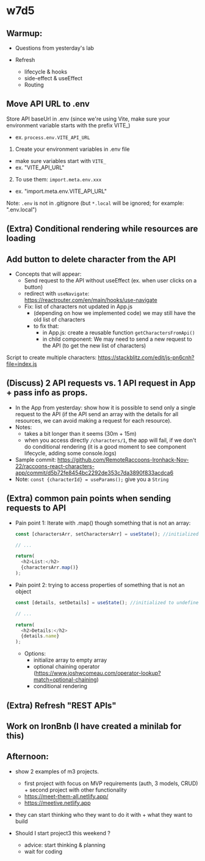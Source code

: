 
# w7d5



<!--

@Luis: 
- tell TAs that there's NO LAB KICK-OFF today.
- ask p3 preferences (ex. ask in the afternoon, with DL monday 9am)

Friday: try to finish earlier.

-->


## Warmup:

- Questions from yesterday's lab
  
- Refresh
  - lifecycle & hooks
  - side-effect & useEffect
  - Routing


## Move API URL to .env

Store API baseUrl in .env (since we're using Vite, make sure your environment variable starts with the prefix VITE_)
  - ex. `process.env.VITE_API_URL`


1. Create your environment variables in .env file
  - make sure variables start with `VITE_`
  - ex. "VITE_API_URL"

2. To use them: `import.meta.env.xxx`
  - ex. "import.meta.env.VITE_API_URL"


Note: `.env` is not in .gitignore
(but `*.local` will be ignored; for example: ".env.local")







## (Extra) Conditional rendering while resources are loading




## Add button to delete character from the API
- Concepts that will appear:
  - Send request to the API without useEffect (ex. when user clicks on a button)
  - redirect with `useNavigate`: https://reactrouter.com/en/main/hooks/use-navigate
  - Fix: list of characters not updated in App.js
    - (depending on how we implemented code) we may still have the old list of characters
    - to fix that:
      - in App.js: create a reusable function `getCharactersFromApi()`
      - in child component: 
  We may need to send a new request to the API (to get the new list of characters)



Script to create multiple characters:
https://stackblitz.com/edit/js-pn6cnh?file=index.js


## (Discuss) 2 API requests vs. 1 API request in App + pass info as props.
<!-- @Luis: skip (just discuss) -->
- In the App from yesterday: show how it is possible to send only a single request to the API (if the API send an array with the details for all resources, we can avoid making a request for each resource).
- Notes: 
  - takes a bit longer than it seems (30m + 15m)
  - when you access directly `/characters/1`, the app will fail, if we don't do conditional rendering (it is a good moment to see component lifecycle, adding some console.logs)
- Sample commit: https://github.com/RemoteRaccoons-Ironhack-Nov-22/raccoons-react-characters-app/commit/d5b72fe8454bc2292de353c7da3890f833acdca6
- Note: `const {characterId} = useParams();` give you a `String`


## (Extra) common pain points when sending requests to API

- Pain point 1: Iterate with .map() though something that is not an array:

  ```js
  const [charactersArr, setCharactersArr] = useState(); //initialized to undefined

  // ...

  return(
    <h2>List:</h2>
    {charactersArr.map()}
  );

  ```

- Pain point 2: trying to access properties of something that is not an object

  ```js
  const [details, setDetails] = useState(); //initialized to undefined

  // ...

  return(
    <h2>Details:</h2>
    {details.name}
  );

  ```

  - Options:
    - initialize array to empty array
    - optional chaining operator (https://www.joshwcomeau.com/operator-lookup?match=optional-chaining)
    - conditional rendering      


## (Extra) Refresh "REST APIs"

<!-- Or watch REST video -->



## Work on IronBnb (I have created a minilab for this)



## Afternoon:
  - show 2 examples of m3 projects.
    - first project with focus on MVP requirements (auth, 3 models, CRUD) + second project with other functionality
    - https://meet-them-all.netlify.app/
    - https://meetive.netlify.app

  
  - they can start thinking who they want to do it with + what they want to build


- Should I start project3 this weekend ?
  - advice: start thinking & planning
  - wait for coding





<!--

IMPORTANT
IMPORTANT
IMPORTANT

- if we ask any student to do project individual, tell them asap

IMPORTANT
IMPORTANT
IMPORTANT

-->



<!-- 

@LT:

Monday NEXT WEEK (week8):
- we build a REST API
- most of those concepts are something they already know (we did it in m2)
- new concepts:
  - REST
  - res.json()
  - how to test the API with Postman
  - CORS

- One possible approach could be asking students to follow this unit as self-guided (note: they also have a lab & assessment)
- If so, provide a video explaining the new concepts & how to test the API with Postman

-->


